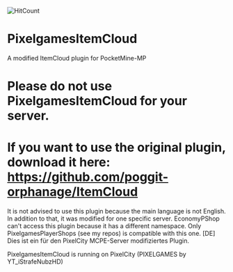 ![HitCount](http://hits.dwyl.io/YTiStrafeNubzHD/PixelgamesItemCloud.svg)

# PixelgamesItemCloud
A modified ItemCloud plugin for PocketMine-MP

# Please do not use PixelgamesItemCloud for your server.
# If you want to use the original plugin, download it here: https://github.com/poggit-orphanage/ItemCloud

It is not advised to use this plugin because the main language is not English. In addition to that, it was modified for one specific server. EconomyPShop can't access this plugin because it has a different namespace. Only PixelgamesPlayerShops (see my repos) is compatible with this one.
[DE] Dies ist ein für den PixelCity MCPE-Server modifiziertes Plugin.

PixelgamesItemCloud is running on PixelCity (PIXELGAMES by YT_iStrafeNubzHD)
